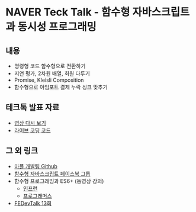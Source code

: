 # NAVER Teck Talk - 함수형 자바스크립트과 동시성 프로그래밍

## 내용
- 명령형 코드 함수형으로 전환하기
- 지연 평가, 2차원 배열, 회원 다루기
- Promise, Kleisli Composition
- 함수형으로 아임포트 결제 누락 싱크 맞추기

## 테크톡 발표 자료
- [영상 다시 보기](https://youtu.be/fWRMM6AaMMc)
- [라이브 코딩 코드](https://github.com/indongyoo/NAVER-Teck-Talk/blob/master/index.pre.html)

## 그 외 링크
- [마플 개발팀 Github](https://github.com/marpple)
- [함수형 자바스크립트 페이스북 그룹](https://www.facebook.com/groups/539983619537858)
- 함수형 프로그래밍과 ES6+ (동영상 강의)
  - [인프런](https://www.inflearn.com/course/functional-es6/)
  - [프로그래머스](https://programmers.co.kr/learn/courses/7637)
- [FEDevTalk 13회](https://github.com/indongyoo/fedevtalk13)